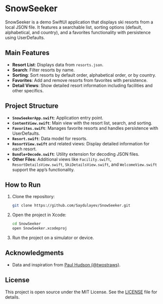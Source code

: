 # SnowSeeker

SnowSeeker is a demo SwiftUI application that displays ski resorts from a local JSON file. It features a searchable list, sorting options (default, alphabetical, and country), and a favorites functionality with persistence using UserDefaults.

## Main Features
- **Resort List**: Displays data from `resorts.json`.
- **Search**: Filter resorts by name.
- **Sorting**: Sort resorts by default order, alphabetical order, or by country.
- **Favorites**: Add and remove resorts from favorites with persistence.
- **Detail Views**: Show detailed resort information including facilities and other specifics.

## Project Structure
- **`SnowSeekerApp.swift`**: Application entry point.
- **`ContentView.swift`**: Main view with the resort list, search, and sorting.
- **`Favorites.swift`**: Manages favorite resorts and handles persistence with UserDefaults.
- **`Resort.swift`**: Data model for resorts.
- **`ResortView.swift`** and related views: Display detailed information for each resort.
- **`Bundle+Decode.swift`**: Utility extension for decoding JSON files.
- **Other Files**: Additional views like `Facility.swift`, `ResortDetailsView.swift`, `SkiDetailsView.swift`, and `WelcomeView.swift` support the app’s functionality.

## How to Run
1. Clone the repository:
   ```bash
   git clone https://github.com/Saydulayev/SnowSeeker.git
   ```
2. Open the project in Xcode:
   ```bash
   cd SnowSeeker
   open SnowSeeker.xcodeproj
   ```
3. Run the project on a simulator or device.

## Acknowledgments
- Data and inspiration from [Paul Hudson (@twostraws)](https://www.hackingwithswift.com).

## License
This project is open source under the MIT License. See the [LICENSE](LICENSE) file for details.
